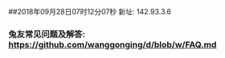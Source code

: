 ##2018年09月28日07时12分07秒 新址: 142.93.3.6
### 兔友常见问题及解答: https://github.com/wanggonging/d/blob/w/FAQ.md
